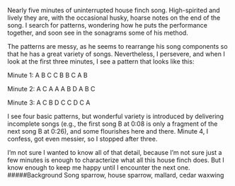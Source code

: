 Nearly five minutes of uninterrupted house finch song. High-spirited and lively they are, with the occasional husky, hoarse notes on the end of the song. I search for patterns, wondering how he puts the performance together, and soon see in the sonagrams some of his method.

The patterns are messy, as he seems to rearrange his song components so that he has a great variety of songs. Nevertheless, I persevere, and when I look at the first three minutes, I see a pattern that looks like this:

Minute 1: A B C C B B C A B

Minute 2: A C A A A B D A B C

Minute 3: A C B D C C D C A

I see four basic patterns, but wonderful variety is introduced by delivering incomplete songs (e.g., the first song B at 0:08 is only a fragment of the next song B at 0:26), and some flourishes here and there. Minute 4, I confess, got even messier, so I stopped after three.

I’m not sure I wanted to know all of that detail, because I’m not sure just a few minutes is enough to characterize what all this house finch does. But I know enough to keep me happy until I encounter the next one. 
#####Background
Song sparrow, house sparrow, mallard, cedar waxwing
